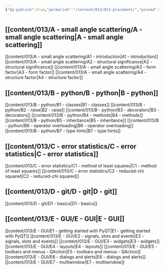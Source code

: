 ```yaml
---
{"dg-publish":true,"permalink":"/content/013/013-placement/","pinned":true,"noteIcon":"3","created":"2025-08-27T13:15:28.287+01:00","updated":"2025-08-27T14:35:09.992+01:00"}
---
```


## [[content/013/A  - small angle scattering/A - small angle scattering\|A - small angle scattering]]
[[content/013/A  - small angle scattering/A1 - introduction\|A1 - introduction]]
[[content/013/A  - small angle scattering/A2 - structural significance\|A2 - structural significance]]
[[content/013/A  - small angle scattering/A3 - form factor\|A3 - form factor]]
[[content/013/A  - small angle scattering/A4 - structure factor\|A4 - structure factor]]
## [[content/013/B  - python/B - python\|B - python]]
[[content/013/B  - python/B1 - classes\|B1 - classes]]
[[content/013/B  - python/B2 - raise\|B2 - raise]]
[[content/013/B  - python/B3 - decorators\|B3 - decorators]]
[[content/013/B  - python/B4 - methods\|B4 - methods]]
[[content/013/B  - python/B5 - inheritance\|B5 - inheritance]]
[[content/013/B  - python/B6 - operator overloading\|B6 - operator overloading]]
[[content/013/B  - python/B7 - type hints\|B7 - type hints]]
## [[content/013/C - error statistics/C - error statistics\|C - error statistics]]
[[content/013/C - error statistics/C1 - method of least squares\|C1 - method of least squares]]
[[content/013/C - error statistics/C2 - reduced-chi squared\|C2 - reduced-chi squared]]
## [[content/013/D - git/D - git\|D - git]]
[[content/013/D - git/D1 - basics\|D1 - basics]]
## [[content/013/E - GUI/E - GUI\|E - GUI]]
[[content/013/E - GUI/E1 - getting started with PyQT\|E1 - getting started with PyQT]]
[[content/013/E - GUI/E2 - signals, slots and events\|E2 - signals, slots and events]]
[[content/013/E - GUI/E3 - widgets\|E3 - widgets]]
[[content/013/E - GUI/E4 - layouts\|E4 - layouts]]
[[content/013/E - GUI/E5 - toolbars and menus - QAction\|E5 - toolbars and menus - QAction]]
[[content/013/E - GUI/E6 - dialogs and alerts\|E6 - dialogs and alerts]]
[[content/013/E - GUI/E7 - multiwindow\|E7 - multiwindow]]
